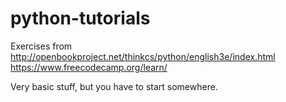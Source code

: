 # python-tutorials

Exercises from http://openbookproject.net/thinkcs/python/english3e/index.html
               https://www.freecodecamp.org/learn/

Very basic stuff, but you have to start somewhere.
